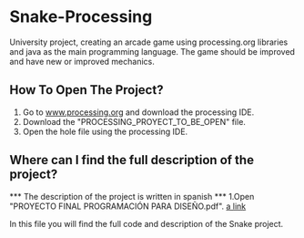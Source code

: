 # Snake-Processing
University project, creating an arcade game using processing.org libraries and java as the main programming language. The game should be improved and have new or improved mechanics.

## How To Open The Project?
1. Go to www.processing.org and download the processing IDE. 
2. Download the "PROCESSING_PROYECT_TO_BE_OPEN" file.
3. Open the hole file using the processing IDE.

## Where can I find the full description of the project?
*** The description of the project is written in spanish ***
1.Open "PROYECTO FINAL PROGRAMACIÓN PARA DISEÑO.pdf". [a link](https://github.com/juanfranciscocis/Snake-Processing/blob/main/PROYECTO%20FINAL%20PROGRAMACIÓN%20PARA%20DISEÑO.pdf) 

In this file you will find the full code and description of the Snake project.
